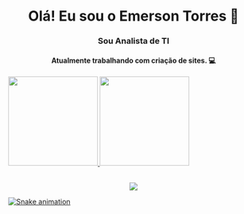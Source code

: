 <h1 align="center">Olá! Eu sou o Emerson Torres 👋</h1>

<h3 align="center">Sou Analista de TI</h3>

<h4 align="center">Atualmente trabalhando com criação de sites. 💻</h4>

<div>
  <a href="https://github.com/Apemerson">
  <img height="180em" src="https://github-readme-stats.vercel.app/api?username=Apemerson&show_icons=true&theme=chartreuse-dark&include_all_commits=true&count_private=true" />
  <img height="180em" src="https://github-readme-stats.vercel.app/api/top-langs/?username=Apemerson&layout=compact&langs_count=16&theme=chartreuse-dark" />
<div>
  
  </br>
<p align="center">   <img alingn="center" src="https://profile-counter.glitch.me/Apemerson/count.svg" /></p>
  
  ![Snake animation](https://github.com/rtenorioh/Apemerson/blob/output/github-contribution-grid-snake.svg)
